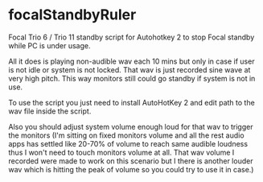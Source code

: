 # focalStandbyRuler
Focal Trio 6 / Trio 11 standby script for Autohotkey 2 to stop Focal standby while PC is under usage.

All it does is playing non-audible wav each 10 mins but only in case if user is not idle or system is not locked. That wav is just recorded sine wave at very high pitch. This way monitors still could go standby if system is not in use.

To use the script you just need to install AutoHotKey 2 and edit path to the wav file inside the script.

Also you should adjust system volume enough loud for that wav to trigger the monitors (I'm sitting on fixed monitors volume and all the rest audio apps has settled like 20-70% of volume to reach same audible loudness thus I won't need to touch monitors volume at all. That wav volume I recorded were made to work on this scenario but I there is another louder wav which is hitting the peak of volume so you could try to use it in case.)
